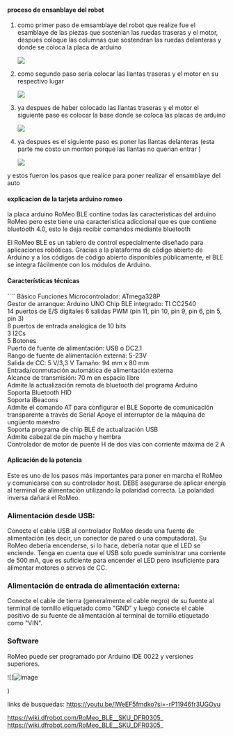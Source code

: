 #### proceso de ensanblaye del robot

1. como primer paso de emsamblaye del robot que realize fue el esamblaye de las piezas que sostenian las ruedas traseras y el motor, despues coloque las columnas que sostendran las ruedas delanteras y donde se coloca la placa de arduino 

     ![](https://github.com/asrc-0105/practicas.1/blob/main/20240305_153904.jpg)

2. como segundo paso seria colocar las llantas traseras y el motor en su respectivo lugar
 

     ![](https://github.com/asrc-0105/practicas.1/blob/main/20240305_153633.jpg)

4. ya despues de haber colocado las llantas traseras y el motor el siguiente paso es colocar la base donde se coloca las placas de arduino


    ![](https://github.com/asrc-0105/practicas.1/blob/main/20240305_153254.jpg)

5. ya despues es el siguiente paso es poner las llantas delanteras (esta parte me costo un monton porque las llantas no querian entrar )

   ![](https://github.com/asrc-0105/practicas.1/blob/main/20240305_152326.jpg)


y estos fueron los pasos que realice para poner realizar el ensamblaye del auto 


#### explicacion de la tarjeta arduino romeo 

la placa arduino RoMeo BLE contine todas las caracteristicas del arduino RoMeo pero este tiene una caracteristica adiccional que es que contiene bluetooth 4.0, esto le deja recibir comandos mediante bluetooth 

El RoMeo BLE es un tablero de control especialmente diseñado para aplicaciones robóticas. Gracias a la plataforma de código abierto de Arduino y a los códigos de código abierto disponibles públicamente, el BLE se integra fácilmente con los módulos de Arduino.


#### Características técnicas

´´´´
Básico	Funciones
Microcontrolador: ATmega328P	
Gestor de arranque: Arduino UNO	
Chip BLE integrado: TI CC2540	
14 puertos de E/S digitales	
6 salidas PWM (pin 11, pin 10, pin 9, pin 6, pin 5, pin 3)	
8 puertos de entrada analógica de 10 bits	
3 I2Cs	
5 Botones	
Puerto de fuente de alimentación: USB o DC2.1	
Rango de fuente de alimentación externa: 5-23V	
Salida de CC: 5 V/3,3 V	
Tamaño: 94 mm x 80 mm	
Entrada/conmutación automática de alimentación externa	
Alcance de transmisión: 70 m en espacio libre	
Admite la actualización remota de bluetooth del programa Arduino	
Soporta Bluetooth HID	
Soporta iBeacons	
Admite el comando AT para configurar el BLE	
Soporte de comunicación transparente a través de Serial	
Apoye el interruptor de la máquina de ungüento maestro	
Soporta programa de chip BLE de actualización USB	
Admite cabezal de pin macho y hembra	
Controlador de motor de puente H de dos vías con corriente máxima de 2 A	



#### Aplicación de la potencia
Este es uno de los pasos más importantes para poner en marcha el RoMeo y comunicarse con su controlador host. DEBE asegurarse de aplicar energía al terminal de alimentación utilizando la polaridad correcta. La polaridad inversa dañará el RoMeo.

### Alimentación desde USB:
Conecte el cable USB al controlador RoMeo desde una fuente de alimentación (es decir, un conector de pared o una computadora). Su RoMeo debería encenderse, si lo hace, debería notar que el LED se enciende. Tenga en cuenta que el USB solo puede suministrar una corriente de 500 mA, que es suficiente para encender el LED pero insuficiente para alimentar motores o servos de CC.

### Alimentación de entrada de alimentación externa:
Conecte el cable de tierra (generalmente el cable negro) de su fuente al terminal de tornillo etiquetado como "GND" y luego conecte el cable positivo de su fuente de alimentación al terminal de tornillo etiquetado como "VIN".

### Software
RoMeo puede ser programado por Arduino IDE 0022 y versiones superiores.


![]![image](https://github.com/asrc-0105/practicas.1/assets/145295196/ef43e1b4-8bb0-4f04-b892-9832ce153047)

)


links de busquedas: 
https://youtu.be/lWeEF5fmdko?si=-rP11946fr3UGOyu

https://wiki.dfrobot.com/RoMeo_BLE__SKU_DFR0305_
https://wiki.dfrobot.com/RoMeo_BLE__SKU_DFR0305_




  
